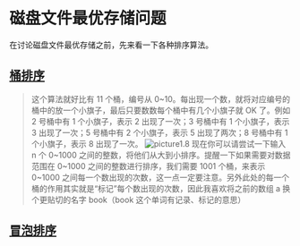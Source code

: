 # 磁盘文件最优存储问题
在讨论磁盘文件最优存储之前，先来看一下各种排序算法。
## [桶排序](http://wiki.jikexueyuan.com/project/easy-learn-algorithm/bucket-sort.html)
> 这个算法就好比有 11 个桶，编号从 0~10。每出现一个数，就将对应编号的桶中的放一个小旗子，最后只要数数每个桶中有几个小旗子就 OK 了。例如 2 号桶中有 1 个小旗子，表示 2 出现了一次；3 号桶中有 1 个小旗子，表示 3 出现了一次；5 号桶中有 2 个小旗子，表示 5 出现了两次；8 号桶中有 1 个小旗子，表示 8 出现了一次。
> ![picture1.8](http://wiki.jikexueyuan.com/project/easy-learn-algorithm/images/1.8.png)
> 现在你可以请尝试一下输入 n 个 0~1000 之间的整数，将他们从大到小排序。提醒一下如果需要对数据范围在 0~1000 之间的整数进行排序，我们需要 1001 个桶，来表示 0~1000 之间每一个数出现的次数，这一点一定要注意。另外此处的每一个桶的作用其实就是“标记”每个数出现的次数，因此我喜欢将之前的数组 a 换个更贴切的名字 book（book 这个单词有记录、标记的意思）
## [冒泡排序](http://wiki.jikexueyuan.com/project/easy-learn-algorithm/bubble-sort.html)
##